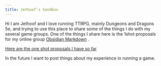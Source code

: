 ```yaml
---
title: Jethoof's Sandbox
---
```


Hi I am Jethoof and I love running TTRPG, mainly Dungeons and Dragons 5e, and trying to use this place to share some of the things I do with my several game groups. One of the things I  share here is the 1shot proposals for my online group [Obsidian Markdown](https://obsidian.md/) .

[Here are the one shot proposals I have so far](https://jethoof.github.io/ttrpg/tags/DnD/)

In the future I want to post things about my experience in running a game.